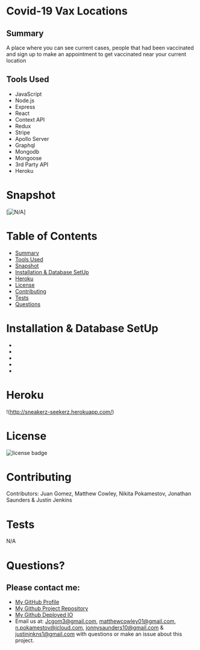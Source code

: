 
# Covid-19 Vax Locations



## Summary

A place where you can see current cases, people that had been vaccinated and sign up to make an appointment to get vaccinated near your current location


## Tools Used

* JavaScript
* Node.js
* Express
* React
* Context API
* Redux
* Stripe
* Apollo Server
* Graphql
* Mongodb
* Mongoose
* 3rd Party API
* Heroku



# Snapshot

[![N/A]()]




# Table of Contents 
* [Summary](#Summary)
* [Tools Used](#Tools)
* [Snapshot](#Snapshot)
* [Installation & Database SetUp](#Installation)
* [Heroku](#Heroku)
* [License](#license)
* [Contributing](#contributing)
* [Tests](#tests)
* [Questions](#questions)

# Installation & Database SetUp
* 
*
*
*
*




# Heroku


!(http://sneakerz-seekerz.herokuapp.com/)


# License
![license badge](https://img.shields.io/badge/license-MIT-brightgreen)

# Contributing
​Contributors: Juan Gomez, Matthew Cowley, Nikita Pokamestov, Jonathan Saunders & Justin Jenkins

# Tests
N/A

# Questions?
## Please contact me:
  * [My GitHub Profile](https://github.com/jcgom3)
  * [My Github Project Repository](https://github.com/jcgom3/Covid-19-Vax-Locations)
  * [My Github Deployed IO](https://jcgom3.github.io/Covid-19-Vax-Locations)
  * Email us at: [Jcgom3@gmail.com](mailto:Jcgom3@gmail.com), [matthewcowley01@gmail.com](mailto:matthewcowley01@gmail.com), [n.pokamestov@icloud.com](mailto:n.pokamestov@icloud.com), [jonnysaunders10@gmail.com](mailto:jonnysaunders10@gmail.com) & [justinjnkns1@gmail.com](mailto:justinjnkns1@gmail.com) with questions or make an issue about this project.
